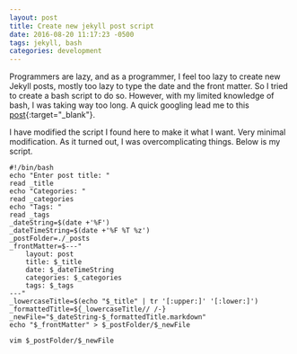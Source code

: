 ```yaml
---
layout: post
title: Create new jekyll post script
date: 2016-08-20 11:17:23 -0500
tags: jekyll, bash
categories: development
---
```

Programmers are lazy, and as a programmer, I feel too lazy to create new Jekyll posts, mostly too lazy
to type the date and the front matter. So I tried to create a bash script to do so. However, with my
limited knowledge of bash, I was taking way too long. A quick googling lead me to this [post](http://helenvholmes.com/notes/creating-new-jekyll-posts-with-bash/){:target="_blank"}.


I have modified the script I found here to make it what I want. Very minimal modification. As it turned out, I was
overcomplicating things. Below is my script.


    #!/bin/bash
    echo "Enter post title: "
    read _title
	echo "Categories: "
	read _categories
    echo "Tags: "
    read _tags
    _dateString=$(date +'%F')
    _dateTimeString=$(date +'%F %T %z')
    _postFolder=./_posts
    _frontMatter=$---"
		layout: post
		title: $_title
		date: $_dateTimeString
		categories: $_categories
		tags: $_tags
	---"
    _lowercaseTitle=$(echo "$_title" | tr '[:upper:]' '[:lower:]')
    _formattedTitle=${_lowercaseTitle// /-}
    _newFile="$_dateString-$_formattedTitle.markdown"
    echo "$_frontMatter" > $_postFolder/$_newFile

    vim $_postFolder/$_newFile
